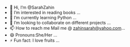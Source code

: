 - 👋 Hi, I’m @SarahZahin
- 👀 I’m interested in reading books ...
- 🌱 I’m currently learning Python ...
- 💞️ I’m looking to collaborate on different projects ...
- 📫 How to reach me Mail me @ zahinsarah@yahoo.com...
- 😄 Pronouns:She/Her ...
- ⚡ Fun fact: I love fruits ...

<!---
SarahZahin/SarahZahin is a ✨ special ✨ repository because its `README.md` (this file) appears on your GitHub profile.
You can click the Preview link to take a look at your changes.
--->
